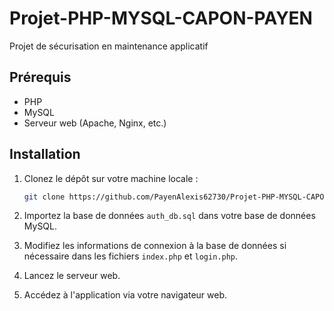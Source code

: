 # Projet-PHP-MYSQL-CAPON-PAYEN

Projet de sécurisation en maintenance applicatif

## Prérequis

- PHP
- MySQL
- Serveur web (Apache, Nginx, etc.)

## Installation

1. Clonez le dépôt sur votre machine locale :
    ```sh
    git clone https://github.com/PayenAlexis62730/Projet-PHP-MYSQL-CAPON-PAYEN.git
    ```

2. Importez la base de données `auth_db.sql` dans votre base de données MySQL.

3. Modifiez les informations de connexion à la base de données si nécessaire dans les fichiers `index.php` et `login.php`.

4. Lancez le serveur web.

5. Accédez à l'application via votre navigateur web.

